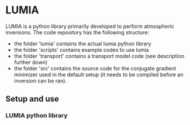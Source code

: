 # LUMIA

LUMIA is a python library primarily developed to perform atmospheric inversions. The code repository has the following structure:
- the folder 'lumia' contains the actual lumia python library
- the folder 'scripts' contains example codes to use lumia
- the folder 'transport' contains a transport model code (see description further down)
- the folder 'src' contains the source code for the conjugate gradient minimizer used in the default setup (it needs to be compiled before an inversion can be ran).

## Setup and use

### LUMIA python library


